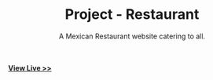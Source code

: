 <p align="center">
    <h1 align="center">Project - Restaurant</h1>
</p>

<p align="center">
A Mexican Restaurant website catering to all.
<p>
<br>
<br>
<a href="https://ec-rilo.github.io/project-restaurant/"><strong>View Live >></strong></a>